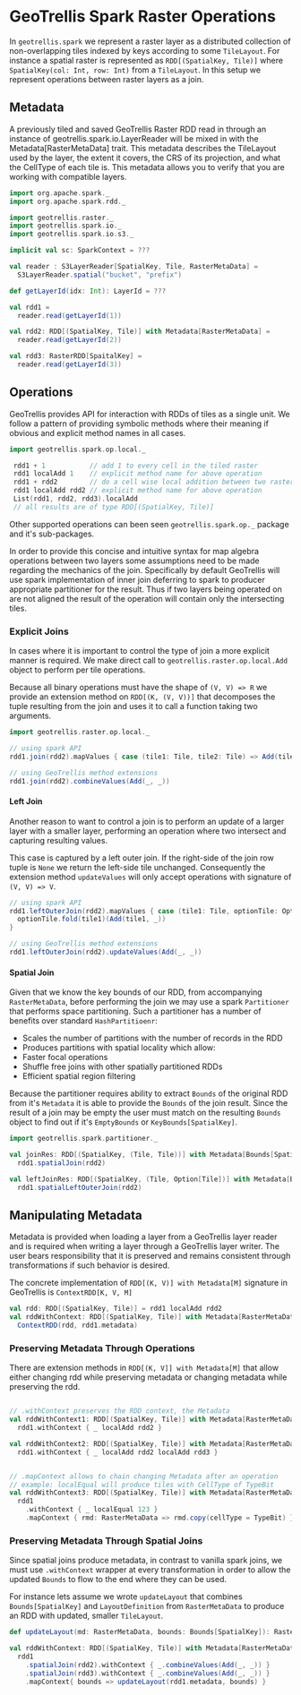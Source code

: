 # GeoTrellis Spark Raster Operations

In `geotrellis.spark` we represent a raster layer as a distributed
collection of non-overlapping tiles indexed by keys according to some
`TileLayout`. For instance a spatial raster is represented as
`RDD[(SpatialKey, Tile)]` where `SpatialKey(col: Int, row: Int)` from
a `TileLayout`. In this setup we represent operations between raster
layers as a join.

## Metadata

A previously tiled and saved GeoTrellis Raster RDD read in through an
instance of geotrellis.spark.io.LayerReader will be mixed in with the
Metadata[RasterMetaData] trait. This metadata describes the TileLayout
used by the layer, the extent it covers, the CRS of its projection,
and what the CellType of each tile is. This metadata allows you to
verify that you are working with compatible layers.

```scala
import org.apache.spark._
import org.apache.spark.rdd._

import geotrellis.raster._
import geotrellis.spark.io._
import geotrellis.spark.io.s3._

implicit val sc: SparkContext = ???

val reader : S3LayerReader[SpatialKey, Tile, RasterMetaData] =
  S3LayerReader.spatial("bucket", "prefix")

def getLayerId(idx: Int): LayerId = ???

val rdd1 =
  reader.read(getLayerId(1))

val rdd2: RDD[(SpatialKey, Tile)] with Metadata[RasterMetaData] =
  reader.read(getLayerId(2))

val rdd3: RasterRDD[SpaitalKey] =
  reader.read(getLayerId(3))
```

## Operations

GeoTrellis provides API for interaction with RDDs of tiles as a single
unit. We follow a pattern of providing symbolic methods where their
meaning if obvious and explicit method names in all cases.

```scala
import geotrellis.spark.op.local._

 rdd1 + 1           // add 1 to every cell in the tiled raster
 rdd1 localAdd 1    // explicit method name for above operation
 rdd1 + rdd2        // do a cell wise local addition between two rasters
 rdd1 localAdd rdd2 // explicit method name for above operation
 List(rdd1, rdd2, rdd3).localAdd
 // all results are of type RDD[(SpatialKey, Tile)]
```

Other supported operations can been seen `geotrellis.spark.op._`
package and it's sub-packages.

In order to provide this concise and intuitive syntax for map
algebra operations between two layers some assumptions need to
be made regarding the mechanics of the join. Specifically by
default GeoTrellis will use spark implementation of inner join
deferring to spark to producer appropriate partitioner for the
result. Thus if two layers being operated on are not aligned the
result of the operation will contain only the intersecting tiles.

### Explicit Joins

In cases where it is important to control the type of join a more
explicit manner is required. We make direct call to
`geotrellis.raster.op.local.Add` object to perform per tile operations.

Because all binary operations must have the shape of `(V, V) => R`
we provide an extension method on `RDD[(K, (V, V))]` that decomposes
the tuple resulting from the join and uses it to call a function
taking two arguments.


```scala
import geotrellis.raster.op.local._

// using spark API
rdd1.join(rdd2).mapValues { case (tile1: Tile, tile2: Tile) => Add(tile1, tile2) }

// using GeoTrellis method extensions
rdd1.join(rdd2).combineValues(Add(_, _))
```

#### Left Join

Another reason to want to control a join is to perform an update of a
larger layer with a smaller layer, performing an operation where two
intersect and capturing resulting values.

This case is captured by a left outer join. If the right-side of the
join row tuple is `None` we return the left-side tile unchanged.
Consequently the extension method `updateValues` will only accept
operations with signature of `(V, V) => V`.


```scala
// using spark API
rdd1.leftOuterJoin(rdd2).mapValues { case (tile1: Tile, optionTile: Option[Tile]) =>
  optionTile.fold(tile1)(Add(tile1, _))
}

// using GeoTrellis method extensions
rdd1.leftOuterJoin(rdd2).updateValues(Add(_, _))
```

#### Spatial Join

Given that we know the key bounds of our RDD, from accompanying
`RasterMetaData`, before performing the join we may use a spark
`Partitioner` that performs space partitioning. Such a partitioner
has a number of benefits over standard `HashPartitioenr`:

- Scales the number of partitions with the number of records in the RDD
- Produces partitions with spatial locality which allow:
- Faster focal operations
- Shuffle free joins with other spatially partitioned RDDs
- Efficient spatial region filtering

Because the partitioner requires ability to extract `Bounds` of the
original RDD from it's `Metadata` it is able to provide the `Bounds`
of the join result. Since the result of a join may be empty the user
must match on the resulting `Bounds` object to find out if it's
`EmptyBounds` or `KeyBounds[SpatialKey]`.

```scala
import geotrellis.spark.partitioner._

val joinRes: RDD[(SpatialKey, (Tile, Tile))] with Metadata[Bounds[SpatialKey]] =
  rdd1.spatialJoin(rdd2)

val leftJoinRes: RDD[(SpatialKey, (Tile, Option[Tile])] with Metadata[Bounds[SpatialKey]] =
  rdd1.spatialLeftOuterJoin(rdd2)
```

## Manipulating Metadata

Metadata is provided when loading a layer from a GeoTrellis layer
reader and is required when writing a layer through a GeoTrellis
layer writer. The user bears responsibility that it is preserved and
remains consistent through transformations if such behavior is desired.

The concrete implementation of `RDD[(K, V)] with Metadata[M]` signature
in GeoTrellis is `ContextRDD[K, V, M]`

```scala
val rdd: RDD[(SpatialKey, Tile)] = rdd1 localAdd rdd2
val rddWithContext: RDD[(SpatialKey, Tile)] with Metadata[RasterMetaData] =
  ContextRDD(rdd, rdd1.metadata)
```

### Preserving Metadata Through Operations

There are extension methods in `RDD[(K, V]] with Metadata[M]` that
allow either changing rdd while preserving metadata or changing
metadata while preserving the rdd.

```scala

// .withContext preserves the RDD context, the Metadata
val rddWithContext1: RDD[(SpatialKey, Tile)] with Metadata[RasterMetaData] =
  rdd1.withContext { _ localAdd rdd2 }

val rddWithContext2: RDD[(SpatialKey, Tile)] with Metadata[RasterMetaData] =
  rdd1.withContext { _ localAdd rdd2 localAdd rdd3 }


// .mapContext allows to chain changing Metadata after an operation
// example: localEqual will produce tiles with CellType of TypeBit
val rddWithContext3: RDD[(SpatialKey, Tile)] with Metadata[RasterMetaData] =
  rdd1
    .withContext { _ localEqual 123 }
    .mapContext { rmd: RasterMetaData => rmd.copy(cellType = TypeBit) }
```

### Preserving Metadata Through Spatial Joins

Since spatial joins produce metadata, in contrast to vanilla spark
joins, we must use `.withContext` wrapper at every transformation in
order to allow the updated `Bounds` to flow to the end where they can be used.

For instance lets assume we wrote `updateLayout` that combines
`Bounds[SpatialKey]` and `LayoutDefinition` from `RasterMetaData`
to produce an RDD with updated, smaller `TileLayout`.

```scala
def updateLayout(md: RasterMetaData, bounds: Bounds[SpatialKey]): RasterMetaData = ???

val rddWithContext: RDD[(SpatialKey, Tile)] with Metadata[RasterMetaData] =
  rdd1
    .spatialJoin(rdd2).withContext { _.combineValues(Add(_, _)) }
    .spatialJoin(rdd3).withContext { _.combineValues(Add(_, _)) }
    .mapContext{ bounds => updateLayout(rdd1.metadata, bounds) }
```
